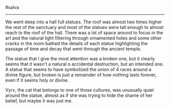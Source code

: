 #salva

--- 

We went deep into a hall full statues. The roof was almost two times higher the rest of the sanctuary and most of the statues were tall enough to almost reach to the roof of the hall. There was a lot of space around to focus in the art and the natural light filtering through ornamented holes and some other cracks in the room bathed the details of each statue highlighting the passage of time and decay that went through the ancient temple.

The statue that I give the most attention was a broken one, but it clearly seems that it wasn't a natural o accidental destruction, but an intended one. A statue that seems to have symbolized the union of 4 races around a divine figure, but broken is just a remainder of how nothing lasts forever, even if it seems holy or divine.

Vyrx, the cat that belongs to one of those cultures, was unusually quiet around the statue, almost as if she was trying to hide the shame of her belief, but maybe it was just me. 